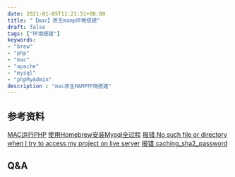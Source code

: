 ```yaml
---
date: 2021-01-05T11:21:51+08:00
title: "【mac】原生mamp环境搭建"
draft: false
tags: ["环境搭建"]
keywords:
- "brew"
- "php"
- "mac"
- "apache"
- "mysql"
- "phpMyAdmin"
description : "mac原生MAMP环境搭建"
---
```



## 参考资料
[MAC运行PHP](https://blog.csdn.net/JonWu0102/article/details/87707088)
[使用Homebrew安装Mysql全过程](https://blog.csdn.net/w605283073/article/details/80417866)
[报错 No such file or directory when I try to access my project on live server](https://stackoverflow.com/questions/29928109/getting-error-mysqlireal-connect-hy000-2002-no-such-file-or-directory-wh)
[报错 caching_sha2_password](https://stackoverflow.com/questions/50026939/php-mysqli-connect-authentication-method-unknown-to-the-client-caching-sha2-pa)

## Q&A
